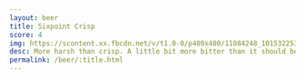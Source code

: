 ```yaml
---
layout: beer
title: Sixpoint Crisp
score: 4
img: https://scontent.xx.fbcdn.net/v/t1.0-0/p480x480/11084248_10153225365988745_6811395875070848425_n.jpg?oh=0db9ab8963b1b0212d0db4d513cf6a98&oe=591EA269
desc: More harsh than crisp. A little bit more bitter than it should be
permalink: /beer/:title.html
---
```

